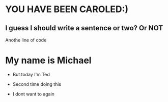 
# YOU HAVE BEEN CAROLED:)

## I guess I should write a sentence or two? Or NOT

Anothe line of code 


# My name is Michael

- But today I'm Ted

- Second time doing this

- I dont want to again